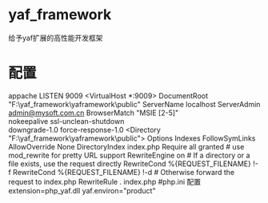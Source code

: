 # yaf_framework
给予yaf扩展的高性能开发框架
# 配置
appache
LISTEN 9009
<VirtualHost *:9009>
DocumentRoot "F:\yaf_framework\yaframework\public"
ServerName localhost
ServerAdmin admin@mysoft.com.cn
BrowserMatch "MSIE [2-5]" \
         nokeepalive ssl-unclean-shutdown \
         downgrade-1.0 force-response-1.0
</VirtualHost>
<Directory "F:\yaf_framework\yaframework\public">
    Options Indexes FollowSymLinks
    AllowOverride None
    DirectoryIndex index.php
    Require all granted
    # use mod_rewrite for pretty URL support
    RewriteEngine on
    # If a directory or a file exists, use the request directly
    RewriteCond %{REQUEST_FILENAME} !-f
    RewriteCond %{REQUEST_FILENAME} !-d
    # Otherwise forward the request to index.php
    RewriteRule . index.php
</Directory>
#php.ini 配置
extension=php_yaf.dll
yaf.environ="product"

